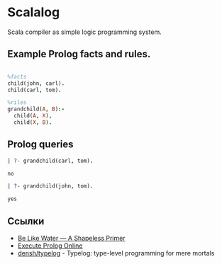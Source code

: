 # Scalalog

Scala compiler as simple logic programming system.

## Example Prolog facts and rules.

```prolog

%facts
child(john, carl).
child(carl, tom).

%riles
grandchild(A, B):-
  child(A, X),
  child(X, B).

```

## Prolog queries

```prolog
| ?- grandchild(carl, tom). 

no

| ?- grandchild(john, tom).

yes
```

## Ссылки
- [Be Like Water — A Shapeless Primer](https://speakerdeck.com/evacchi/be-like-water-a-shapeless-primer)
- [Execute Prolog Online](http://www.tutorialspoint.com/execute_prolog_online.php)
- [densh/typelog](https://github.com/densh/typelog) - Typelog: type-level programming for mere mortals
